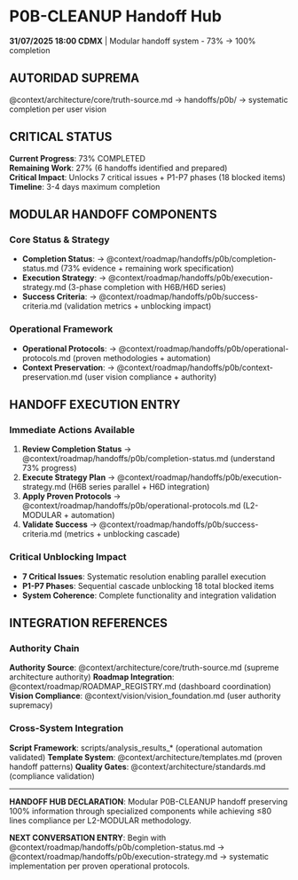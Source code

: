 # P0B-CLEANUP Handoff Hub

**31/07/2025 18:00 CDMX** | Modular handoff system - 73% → 100% completion

## AUTORIDAD SUPREMA
@context/architecture/core/truth-source.md → handoffs/p0b/ → systematic completion per user vision

## CRITICAL STATUS
**Current Progress**: 73% COMPLETED  
**Remaining Work**: 27% (6 handoffs identified and prepared)  
**Critical Impact**: Unlocks 7 critical issues + P1-P7 phases (18 blocked items)  
**Timeline**: 3-4 days maximum completion

## MODULAR HANDOFF COMPONENTS

### **Core Status & Strategy**
- **Completion Status**: → @context/roadmap/handoffs/p0b/completion-status.md (73% evidence + remaining work specification)
- **Execution Strategy**: → @context/roadmap/handoffs/p0b/execution-strategy.md (3-phase completion with H6B/H6D series)
- **Success Criteria**: → @context/roadmap/handoffs/p0b/success-criteria.md (validation metrics + unblocking impact)

### **Operational Framework**
- **Operational Protocols**: → @context/roadmap/handoffs/p0b/operational-protocols.md (proven methodologies + automation)
- **Context Preservation**: → @context/roadmap/handoffs/p0b/context-preservation.md (user vision compliance + authority)

## HANDOFF EXECUTION ENTRY

### **Immediate Actions Available**
1. **Review Completion Status** → @context/roadmap/handoffs/p0b/completion-status.md (understand 73% progress)
2. **Execute Strategy Plan** → @context/roadmap/handoffs/p0b/execution-strategy.md (H6B series parallel + H6D integration)
3. **Apply Proven Protocols** → @context/roadmap/handoffs/p0b/operational-protocols.md (L2-MODULAR + automation)
4. **Validate Success** → @context/roadmap/handoffs/p0b/success-criteria.md (metrics + unblocking cascade)

### **Critical Unblocking Impact**
- **7 Critical Issues**: Systematic resolution enabling parallel execution
- **P1-P7 Phases**: Sequential cascade unblocking 18 total blocked items
- **System Coherence**: Complete functionality and integration validation

## INTEGRATION REFERENCES

### Authority Chain
**Authority Source**: @context/architecture/core/truth-source.md (supreme architecture authority)
**Roadmap Integration**: @context/roadmap/ROADMAP_REGISTRY.md (dashboard coordination)
**Vision Compliance**: @context/vision/vision_foundation.md (user authority supremacy)

### Cross-System Integration
**Script Framework**: scripts/analysis_results_* (operational automation validated)
**Template System**: @context/architecture/templates.md (proven handoff patterns)
**Quality Gates**: @context/architecture/standards.md (compliance validation)

---

**HANDOFF HUB DECLARATION**: Modular P0B-CLEANUP handoff preserving 100% information through specialized components while achieving ≤80 lines compliance per L2-MODULAR methodology.

**NEXT CONVERSATION ENTRY**: Begin with @context/roadmap/handoffs/p0b/completion-status.md → @context/roadmap/handoffs/p0b/execution-strategy.md → systematic implementation per proven operational protocols.